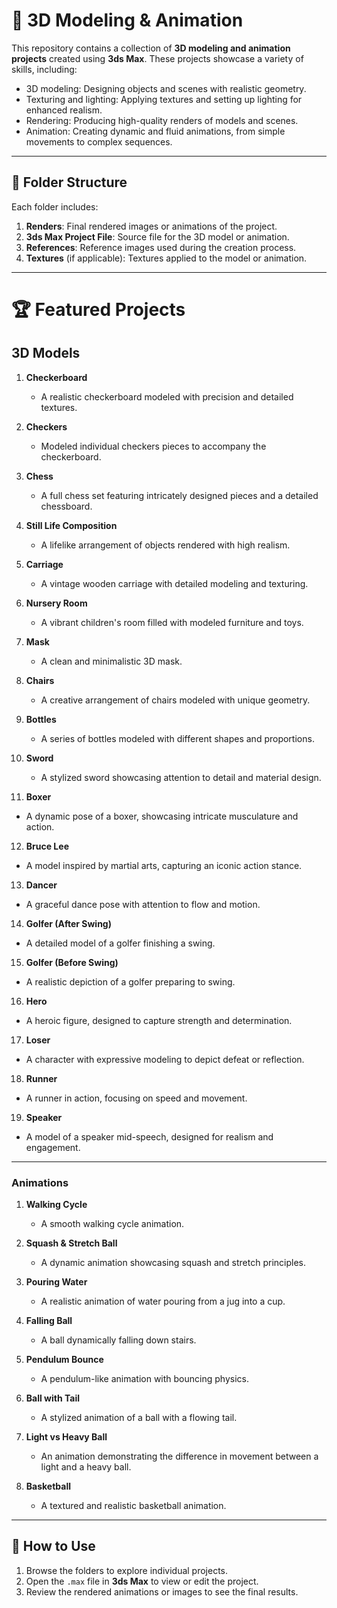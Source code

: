 # 🎨 3D Modeling & Animation  

This repository contains a collection of **3D modeling and animation projects** created using **3ds Max**. These projects showcase a variety of skills, including:  
- 3D modeling: Designing objects and scenes with realistic geometry.  
- Texturing and lighting: Applying textures and setting up lighting for enhanced realism.  
- Rendering: Producing high-quality renders of models and scenes.  
- Animation: Creating dynamic and fluid animations, from simple movements to complex sequences.  

---

## 📂 Folder Structure  

Each folder includes:  
1. **Renders**: Final rendered images or animations of the project.  
2. **3ds Max Project File**: Source file for the 3D model or animation.  
3. **References**: Reference images used during the creation process.  
4. **Textures** (if applicable): Textures applied to the model or animation.  

---

# 🏆 Featured Projects  

## 3D Models  
1. **Checkerboard**  
   - A realistic checkerboard modeled with precision and detailed textures.  

2. **Checkers**  
   - Modeled individual checkers pieces to accompany the checkerboard.  

3. **Chess**  
   - A full chess set featuring intricately designed pieces and a detailed chessboard.  

4. **Still Life Composition**  
   - A lifelike arrangement of objects rendered with high realism.  

5. **Carriage**  
   - A vintage wooden carriage with detailed modeling and texturing.  

6. **Nursery Room**  
   - A vibrant children's room filled with modeled furniture and toys.  

7. **Mask**  
   - A clean and minimalistic 3D mask.  

8. **Chairs**  
   - A creative arrangement of chairs modeled with unique geometry.  

9. **Bottles**  
   - A series of bottles modeled with different shapes and proportions.  

1. **Sword**  
   - A stylized sword showcasing attention to detail and material design.  

11. **Boxer**  
   - A dynamic pose of a boxer, showcasing intricate musculature and action.  

12. **Bruce Lee**  
   - A model inspired by martial arts, capturing an iconic action stance.  

13. **Dancer**  
   - A graceful dance pose with attention to flow and motion.  

14. **Golfer (After Swing)**  
   - A detailed model of a golfer finishing a swing.  

15. **Golfer (Before Swing)**  
   - A realistic depiction of a golfer preparing to swing.  

16. **Hero**  
   - A heroic figure, designed to capture strength and determination.  

17. **Loser**  
   - A character with expressive modeling to depict defeat or reflection.  

18. **Runner**  
   - A runner in action, focusing on speed and movement.  

19. **Speaker**  
   - A model of a speaker mid-speech, designed for realism and engagement.  

---

### **Animations**  
1. **Walking Cycle**  
   - A smooth walking cycle animation.  

2. **Squash & Stretch Ball**  
   - A dynamic animation showcasing squash and stretch principles.  

3. **Pouring Water**  
   - A realistic animation of water pouring from a jug into a cup.  

4. **Falling Ball**  
   - A ball dynamically falling down stairs.  

5. **Pendulum Bounce**  
   - A pendulum-like animation with bouncing physics.  

6. **Ball with Tail**  
   - A stylized animation of a ball with a flowing tail.  

7. **Light vs Heavy Ball**  
   - An animation demonstrating the difference in movement between a light and a heavy ball.  

8. **Basketball**  
   - A textured and realistic basketball animation.  

---

## 🔧 How to Use  

1. Browse the folders to explore individual projects.  
2. Open the `.max` file in **3ds Max** to view or edit the project.  
3. Review the rendered animations or images to see the final results.  
